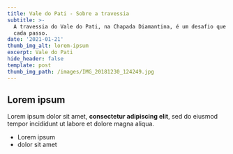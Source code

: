 ```yaml
---
title: Vale do Pati - Sobre a travessia
subtitle: >-
  A travessia do Vale do Pati, na Chapada Diamantina, é um desafio que compensa
  cada passo.
date: '2021-01-21'
thumb_img_alt: lorem-ipsum
excerpt: Vale do Pati
hide_header: false
template: post
thumb_img_path: /images/IMG_20181230_124249.jpg
---
```

## Lorem ipsum

Lorem ipsum dolor sit amet, **consectetur adipiscing elit**, sed do eiusmod tempor incididunt ut labore et dolore magna aliqua.

- Lorem ipsum
- dolor sit amet
